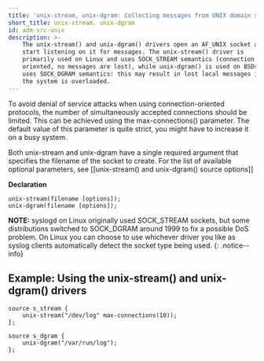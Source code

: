 ```yaml
---
title: 'unix-stream, unix-dgram: Collecting messages from UNIX domain sockets'
short_title: unix-stream, unix-dgram
id: adm-src-unix
description: >-
    The unix-stream() and unix-dgram() drivers open an AF_UNIX socket and
    start listening on it for messages. The unix-stream() driver is
    primarily used on Linux and uses SOCK_STREAM semantics (connection
    oriented, no messages are lost), while unix-dgram() is used on BSDs and
    uses SOCK_DGRAM semantics: this may result in lost local messages if
    the system is overloaded.
---
```


To avoid denial of service attacks when using connection-oriented
protocols, the number of simultaneously accepted connections should be
limited. This can be achieved using the max-connections() parameter. The
default value of this parameter is quite strict, you might have to
increase it on a busy system.

Both unix-stream and unix-dgram have a single required argument that
specifies the filename of the socket to create. For the list of
available optional parameters, see
[[unix-stream() and unix-dgram() source options]]

**Declaration**

```config
unix-stream(filename [options]);
unix-dgram(filename [options]);
```

**NOTE:** syslogd on Linux originally used SOCK_STREAM sockets, but some
distributions switched to SOCK_DGRAM around 1999 to fix a possible DoS
problem. On Linux you can choose to use whichever driver you like as
syslog clients automatically detect the socket type being used.
{: .notice--info}

## Example: Using the unix-stream() and unix-dgram() drivers

```config
source s_stream {
    unix-stream("/dev/log" max-connections(10));
};

source s_dgram {
    unix-dgram("/var/run/log");
};
```
